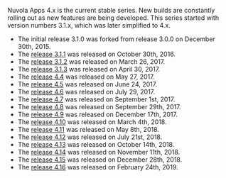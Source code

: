 Nuvola Apps 4.x is the current stable series. New builds are constantly rolling out as new
features are being developed. This series started with version numbers 3.1.x, which was later
simplified to 4.x.

  * The initial release 3.1.0 was forked from release 3.0.0 on December 30th, 2015.
  * The [release 3.1.1](:4/releases/3.1.1.html) was released on October 30th, 2016.
  * The [release 3.1.2](:4/releases/3.1.2.html) was released on March 26, 2017.
  * The [release 3.1.3](:4/releases/3.1.3.html) was released on April 30, 2017.
  * The [release 4.4](:4/releases/4.4.html) was released on May 27, 2017.
  * The [release 4.5](:4/releases/4.5.html) was released on June 24, 2017.
  * The [release 4.6](:4/releases/4.6.html) was released on July 29, 2017.
  * The [release 4.7](:4/releases/4.7.html) was released on September 1st, 2017.
  * The [release 4.8](:4/releases/4.8.html) was released on September 29th, 2017.
  * The [release 4.9](:4/releases/4.9.html) was released on December 17th, 2017.
  * The [release 4.10](:4/releases/4.10.html) was released on March 4th, 2018.
  * The [release 4.11](:4/releases/4.11.html) was released on May 8th, 2018.
  * The [release 4.12](:4/releases/4.12.html) was released on July 21st, 2018.
  * The [release 4.13](:4/releases/4.13.html) was released on October 14th, 2018.
  * The [release 4.14](:4/releases/4.14.html) was released on November 11th, 2018.
  * The [release 4.15](:4/releases/4.15.html) was released on December 28th, 2018.
  * The [release 4.16](:4/releases/4.16.html) was released on February 24th, 2019.
